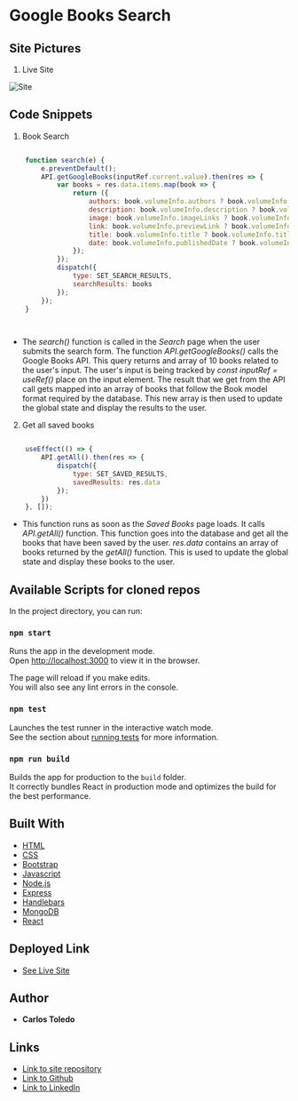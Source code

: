 # Google Books Search

## Site Pictures

1. Live Site

![Site](client/public/live.gif)



## Code Snippets


1. Book Search

```javascript

    function search(e) {
        e.preventDefault();
        API.getGoogleBooks(inputRef.current.value).then(res => {
            var books = res.data.items.map(book => {
                return ({
                    authors: book.volumeInfo.authors ? book.volumeInfo.authors.join(" ") : "",
                    description: book.volumeInfo.description ? book.volumeInfo.description : "",
                    image: book.volumeInfo.imageLinks ? book.volumeInfo.imageLinks.thumbnail : "",
                    link: book.volumeInfo.previewLink ? book.volumeInfo.previewLink : "",
                    title: book.volumeInfo.title ? book.volumeInfo.title : "",
                    date: book.volumeInfo.publishedDate ? book.volumeInfo.publishedDate : ""
                });
            });
            dispatch({
                type: SET_SEARCH_RESULTS,
                searchResults: books
            });
        });
    }

    
```
* The _search()_ function is called in the _Search_ page when the user submits the search form. The function _API.getGoogleBooks()_ calls the Google Books API. This query returns and array of 10 books related to the user's input. The user's input is being tracked by _const inputRef = useRef()_ place on the input element. The result that we get from the API call gets mapped into an array of books that follow the Book model format required by the database. This new array is then used to update the global state and display the results to the user.



2. Get all saved books

```javascript

    useEffect(() => {
        API.getAll().then(res => {
            dispatch({
                type: SET_SAVED_RESULTS,
                savedResults: res.data
            });
        })
    }, []);

```
* This function runs as soon as the _Saved Books_ page loads. It calls _API.getAll()_ function. This function goes into the database and get all the books that have been saved by the user. _res.data_ contains an array of books returned by the _getAll()_ function. This is used to update the global state and display these books to the user.

## Available Scripts for cloned repos

In the project directory, you can run:

### `npm start`

Runs the app in the development mode.<br />
Open [http://localhost:3000](http://localhost:3000) to view it in the browser.

The page will reload if you make edits.<br />
You will also see any lint errors in the console.

### `npm test`

Launches the test runner in the interactive watch mode.<br />
See the section about [running tests](https://facebook.github.io/create-react-app/docs/running-tests) for more information.

### `npm run build`

Builds the app for production to the `build` folder.<br />
It correctly bundles React in production mode and optimizes the build for the best performance.

## Built With

* [HTML](https://developer.mozilla.org/en-US/docs/Web/HTML)
* [CSS](https://developer.mozilla.org/en-US/docs/Web/CSS)
* [Bootstrap](https://getbootstrap.com/)
* [Javascript](https://www.javascript.com/)
* [Node.js](https://nodejs.org/en/)
* [Express](https://www.npmjs.com/package/express)
* [Handlebars](https://handlebarsjs.com/)
* [MongoDB](https://www.mongodb.com/)
* [React](https://reactjs.org/)



## Deployed Link

* [See Live Site](https://afternoon-fortress-59314.herokuapp.com/)

## Author

 * **Carlos Toledo** 

## Links

- [Link to site repository](https://github.com/kqarlos/google-library)
- [Link to Github](https://www.github.com/kqarlos)
- [Link to LinkedIn](https://www.linkedin.com/in/carlos-toledo415/)


